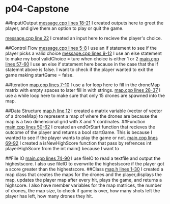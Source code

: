 # p04-Capstone

##Input/Output
[message.cpp lines 18-21](/message.cpp#L10)
I created outputs here to greet the player, and give them an option to play or quit the game. 

[message.cpp line 22](/message.cpp#L22)
I created an input here to recieve the player's choice.

##Control Flow
[message.cpp lines 5-8](/message.cpp#L5)
I use an if statement to see if the player picks a valid choice
[message.cpp lines 9-12](/message.cpp#L9)
I use an else statement to make my bool validChoice = ture when choice is either 1 or 2
[main.cpp lines 57-60](/main.cpp#L57)
I use an else if statement here because in the case that the if statemnt above is false. I want to check if the player wanted to exit the game making startGame = false.

##Iteration
[map.cpp lines 7-10](/map.cpp#L7)
I use a for loop here to fill in the droneMap matrix with empty spaces to later fill in with strings.
[map.cpp lines 28-37](/map.cpp#L28)
I use a while loop here to make sure that only 15 drones are spawned into the map.

##Data Structure
[map.h line 12](/map.h#12)
I created a matrix variable (vector of vector of a droneMap) to represent a map of where the drones are because the map is a two dimensional grid with X and Y cordinates.
##Function
[main.cpp lines 50-62](/main.cpp#L50)
I created an endOrStart function that recieves the outcome of the player and returns a bool startGame. This is because I wanted to see if the player wants to play the game or not.
[main.cpp lines 69-92](/main.cpp#69)
I created a isNewHighScore function that pass by refrences int playerHighScore from the int main() because I want to 

##File IO
[main.cpp lines 74-90](/main.cpp#74)
I use fileIO to read a textfile and output the highestscore. I also use fileIO to overwrite the highestscore if the player got a score greater than the highestscore.
##Class
[map.h lines 1-30](/map.h#1)
I created a map class that creates the maps for the drones and the player,displays the map, updates the player map after every hit, plays the game, and returns a highscore. I also have member variables for the map matrices, the number of drones, the map size, to check if game is over, how many shots left the player has left, how many drones they hit.



